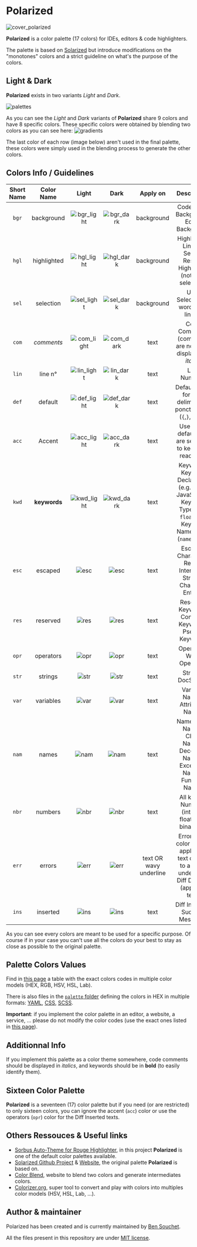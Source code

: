# Polarized
![cover_polarized](https://user-images.githubusercontent.com/17025808/156747993-fe5a5011-7c81-45d5-a6e3-1b6606cbdd2a.png)

**Polarized** is a color palette (17 colors) for IDEs, editors & code highlighters.  

The palette is based on [Solarized](https://github.com/altercation/solarized) but introduce modifications on the "monotones" colors and a strict guideline on what's the purpose of the colors.

## Light & Dark
**Polarized** exists in two variants *Light* and *Dark*.

![palettes](https://user-images.githubusercontent.com/17025808/156766126-29925756-2f46-40f0-b1de-c9abefffb740.png)


As you can see the *Light* and *Dark* variants of **Polarized** share 9 colors and have 8 specific colors. These specific colors were obtained by blending two colors as you can see here:
![gradients](https://user-images.githubusercontent.com/17025808/157433104-a9e27335-adeb-421a-bfa7-ecb91398a4ad.png)

The last color of each row (image below) aren't used in the final palette, these colors were simply used in the blending process to generate the other colors.

## Colors Info / Guidelines
| Short Name | Color Name | Light | Dark | Apply on | Description |
|:----------:|:----------:|:---------:|:--------:|:--------:|:-----------:|
| `bgr` | background | ![bgr_light](https://user-images.githubusercontent.com/17025808/157435460-bdf1df00-b898-412d-849c-cc60e90ab7b9.png) | ![bgr_dark](https://user-images.githubusercontent.com/17025808/157435643-abdbc5dd-bbe9-4318-9a18-36fbae6cc946.png) | background | Code Block Background, Editor Background |
| `hgl` | highlighted | ![hgl_light](https://user-images.githubusercontent.com/17025808/157435484-9eed3590-b746-49fa-aac3-917c4f59ba6f.png) | ![hgl_dark](https://user-images.githubusercontent.com/17025808/157435684-0e04d721-57f0-44cb-a8fc-ca921a7e3626.png) | background | Highlighted Line(s), Search Results Highlighed (not user selection) |
| `sel` | selection | ![sel_light](https://user-images.githubusercontent.com/17025808/157435507-16839184-c041-41fe-b10c-2cac7c0bc1b3.png) | ![sel_dark](https://user-images.githubusercontent.com/17025808/157435706-b1782db8-f4e5-4854-a9fc-4f4f486e7116.png) | background | User Selection of word(s) or line(s) |
| `com` | *comments* | ![com_light](https://user-images.githubusercontent.com/17025808/157435531-a88f9254-91ae-430a-8b39-8acb21d1a0cf.png) | ![com_dark](https://user-images.githubusercontent.com/17025808/157435734-46e58344-56b2-4ee1-9581-166a03038818.png) | text | Code Comments (comments are normally displayed in *italic*) |
| `lin` | line n° | ![lin_light](https://user-images.githubusercontent.com/17025808/157435562-0568c867-1c22-4400-963f-9ef78d7e7c00.png) | ![lin_dark](https://user-images.githubusercontent.com/17025808/157435773-079becd4-450b-40e9-af19-a71644487193.png) | text | Line Numbers |
| `def` | default | ![def_light](https://user-images.githubusercontent.com/17025808/157435586-66054cd5-5503-4974-a5c2-9f092d159469.png) | ![def_dark](https://user-images.githubusercontent.com/17025808/157435796-725b1438-f8a0-4185-b9d0-190807c7a87e.png) | text | Default color for text, delimiters & ponctuations (`{`,`}`,`;`,`,`,...) |
| `acc` | Accent | ![acc_light](https://user-images.githubusercontent.com/17025808/157435615-5f7098df-7333-4df1-9fe1-4a3cf3f3b4a0.png) | ![acc_dark](https://user-images.githubusercontent.com/17025808/157435849-b2f39dee-367d-4ee6-94bb-01b136e3ef81.png) | text | Use when default text are selected to keep text readibility |
| `kwd` | **keywords** | ![kwd_light](https://user-images.githubusercontent.com/17025808/157437330-38849a15-578b-4bc5-a1a9-b04fcb22ff50.png) | ![kwd_dark](https://user-images.githubusercontent.com/17025808/157437362-a3d7da14-b24b-4985-ba75-6fe0d1d7dffe.png) | text | Keywords, Keyword Declaration (e.g. `var` in JavaScript), Keyword Type (`int`, `float`, ...), Keyword Namespace (`namespace`) |
| `esc` | escaped | ![esc](https://user-images.githubusercontent.com/17025808/157437402-d691fd7d-c4c0-4fbd-be31-71c437331095.png) | ![esc](https://user-images.githubusercontent.com/17025808/157437402-d691fd7d-c4c0-4fbd-be31-71c437331095.png) | text | Escaped Characters, Regex, Interpoled Strings, Character Entities |
| `res` | reserved | ![res](https://user-images.githubusercontent.com/17025808/157437461-2abf575e-777e-4e7b-83fa-6baa66682e99.png) | ![res](https://user-images.githubusercontent.com/17025808/157437461-2abf575e-777e-4e7b-83fa-6baa66682e99.png) | text | Reserved Keywords, Constant Keywords, Pseudo Keywords |
| `opr` | operators | ![opr](https://user-images.githubusercontent.com/17025808/157437520-84542c82-ea2d-46ac-a7f9-50555b3ee885.png) | ![opr](https://user-images.githubusercontent.com/17025808/157437520-84542c82-ea2d-46ac-a7f9-50555b3ee885.png) | text | Operators, Word Operators |
| `str` | strings | ![str](https://user-images.githubusercontent.com/17025808/157437573-51c7a5f9-618e-4980-8746-525d03e4f92b.png) | ![str](https://user-images.githubusercontent.com/17025808/157437573-51c7a5f9-618e-4980-8746-525d03e4f92b.png) | text | Strings, DocStrings |
| `var` | variables | ![var](https://user-images.githubusercontent.com/17025808/157437611-51c9242e-9086-420e-a7f3-e07370021236.png) | ![var](https://user-images.githubusercontent.com/17025808/157437611-51c9242e-9086-420e-a7f3-e07370021236.png) | text | Variable Names, Attributes Names |
| `nam` | names | ![nam](https://user-images.githubusercontent.com/17025808/157437655-b29bcc05-a007-4b28-8003-6d7dcc5a8b5f.png) | ![nam](https://user-images.githubusercontent.com/17025808/157437655-b29bcc05-a007-4b28-8003-6d7dcc5a8b5f.png) | text | Namespace Names, Class Names, Decorator Names, Exception Names, Function Names |
| `nbr` | numbers | ![nbr](https://user-images.githubusercontent.com/17025808/157437726-7598721d-7ef6-4903-807a-4cfe8129e902.png) | ![nbr](https://user-images.githubusercontent.com/17025808/157437726-7598721d-7ef6-4903-807a-4cfe8129e902.png) | text | All kind of Numbers (integer, float, hex, binary, ...) |
| `err` | errors | ![err](https://user-images.githubusercontent.com/17025808/157437772-ef2e2fd6-8b8a-442d-9863-a1cf2fe9d8fa.png) | ![err](https://user-images.githubusercontent.com/17025808/157437772-ef2e2fd6-8b8a-442d-9863-a1cf2fe9d8fa.png) | text OR wavy underline | Errors (the color can be applied to text or only to a wavy underline), Diff Deleted (apply on text) |
| `ins` | inserted | ![ins](https://user-images.githubusercontent.com/17025808/157437809-fa25de21-e150-45a2-b809-27c011c6893a.png) | ![ins](https://user-images.githubusercontent.com/17025808/157437809-fa25de21-e150-45a2-b809-27c011c6893a.png) | text | Diff Inserted, Success Messages |

As you can see every colors are meant to be used for a specific purpose. Of course if in your case you can't use all the colors do your best to stay as close as possible to the original palette. 

## Palette Colors Values
Find in [this page](https://github.com/BenSouchet/polarized/blob/main/VALUES.md) a table with the exact colors codes in multiple color models (HEX, RGB, HSV, HSL, Lab).  

There is also files in the [`palette` folder]() defining the colors in HEX in multiple formats: [YAML](), [CSS](), [SCSS]().

**Important**: if you implement the color palette in an editor, a website, a service, ... please do not modify the color codes (use the exact ones listed in [this page](https://github.com/BenSouchet/polarized/blob/main/VALUES.md)).

## Additionnal Info
If you implement this palette as a color theme somewhere, code comments should be displayed in *italics*, and keywords should be in **bold** (to easily identify them).

## Sixteen Color Palette
**Polarized** is a seventeen (17) color palette but if you need (or are restricted) to only sixteen colors, you can ignore the accent (`acc`) color or use the operators (`opr`) color for the Diff Inserted texts.

## Others Ressouces & Useful links
- [Sorbus Auto-Theme for Rouge Highlighter](https://github.com/BenSouchet/sorbus), in this project **Polarized** is one of the default color palettes available.
- [Solarized Github Project](https://github.com/altercation/solarized) & [Website](https://ethanschoonover.com/solarized/), the original palette **Polarized** is based on.
- [Color Blend](https://bensouchet.github.io/color-blend/), website to blend two colors and generate intermediates colors.
- [Colorizer.org](http://colorizer.org/), super tool to convert and play with colors into multiples color models (HSV, HSL, Lab, ...).

## Author & maintainer
Polarized has been created and is currently maintained by [Ben Souchet](https://github.com/BenSouchet).

All the files present in this repository are under [MIT license](https://github.com/BenSouchet/polarized/blob/main/LICENSE).
